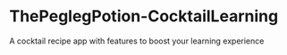 # ThePeglegPotion-CocktailLearning
A cocktail recipe app with features to boost your learning experience

